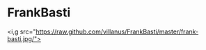 FrankBasti
==========
<i,g src="https://raw.github.com/villanus/FrankBasti/master/frank-basti.jpg/">
